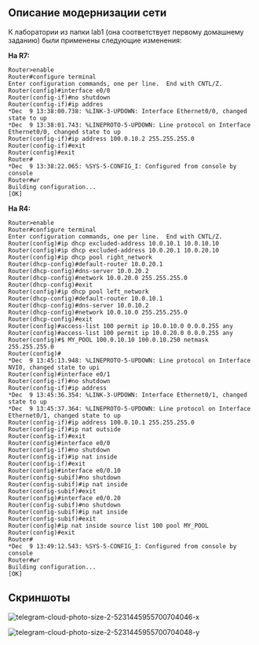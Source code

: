 ## Описание модернизации сети

К лаборатории из папки lab1 (она соответствует первому домашнему заданию) были применены следующие изменения:

**На R7:**
```
Router>enable
Router#configure terminal
Enter configuration commands, one per line.  End with CNTL/Z.
Router(config)#interface e0/0
Router(config-if)#no shutdown
Router(config-if)#ip addres
*Dec  9 13:38:00.738: %LINK-3-UPDOWN: Interface Ethernet0/0, changed state to up
*Dec  9 13:38:01.743: %LINEPROTO-5-UPDOWN: Line protocol on Interface Ethernet0/0, changed state to up
Router(config-if)#ip address 100.0.10.2 255.255.255.0
Router(config-if)#exit
Router(config)#exit
Router#
*Dec  9 13:38:22.065: %SYS-5-CONFIG_I: Configured from console by console
Router#wr
Building configuration...
[OK]
```

**На R4:**
```
Router>enable
Router#configure terminal
Enter configuration commands, one per line.  End with CNTL/Z.
Router(config)#ip dhcp excluded-address 10.0.10.1 10.0.10.10
Router(config)#ip dhcp excluded-address 10.0.20.1 10.0.20.10
Router(config)#ip dhcp pool right_network                   
Router(dhcp-config)#default-router 10.0.20.1
Router(dhcp-config)#dns-server 10.0.20.2
Router(dhcp-config)#network 10.0.20.0 255.255.255.0
Router(dhcp-config)#exit
Router(config)#ip dhcp pool left_network                    
Router(dhcp-config)#default-router 10.0.10.1       
Router(dhcp-config)#dns-server 10.0.10.2           
Router(dhcp-config)#network 10.0.10.0 255.255.255.0
Router(dhcp-config)#exit
Router(config)#access-list 100 permit ip 10.0.10.0 0.0.0.255 any
Router(config)#access-list 100 permit ip 10.0.20.0 0.0.0.255 any
Router(config)#$ MY_POOL 100.0.10.10 100.0.10.250 netmask 255.255.255.0       
Router(config)#
*Dec  9 13:45:13.948: %LINEPROTO-5-UPDOWN: Line protocol on Interface NVI0, changed state to upi
Router(config)#interface e0/1
Router(config-if)#no shutdown
Router(config-if)#ip address 
*Dec  9 13:45:36.354: %LINK-3-UPDOWN: Interface Ethernet0/1, changed state to up
*Dec  9 13:45:37.364: %LINEPROTO-5-UPDOWN: Line protocol on Interface Ethernet0/1, changed state to up
Router(config-if)#ip address 100.0.10.1 255.255.255.0
Router(config-if)#ip nat outside
Router(config-if)#exit
Router(config)#interface e0/0                     
Router(config-if)#no shutdown
Router(config-if)#ip nat inside
Router(config-if)#exit
Router(config)#interface e0/0.10
Router(config-subif)#no shutdown
Router(config-subif)#ip nat inside    
Router(config-subif)#exit
Router(config)#interface e0/0.20
Router(config-subif)#no shutdown      
Router(config-subif)#ip nat inside    
Router(config-subif)#exit
Router(config)#ip nat inside source list 100 pool MY_POOL
Router(config)#exit
Router#
*Dec  9 13:49:12.543: %SYS-5-CONFIG_I: Configured from console by console
Router#wr
Building configuration...
[OK]
```

## Скриншоты
![telegram-cloud-photo-size-2-5231445955700704046-x](https://user-images.githubusercontent.com/55313421/206730623-b4e6251b-b28c-41c4-99af-bc88c937507d.jpg)

![telegram-cloud-photo-size-2-5231445955700704048-y](https://user-images.githubusercontent.com/55313421/206730826-b2ceb2b5-d5f1-4671-9120-267af57f8707.jpg)


